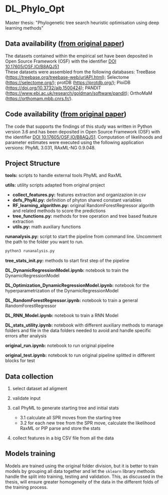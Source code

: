 # DL_Phylo_Opt
Master thesis: "Phylogenetic tree search heuristic optimisation using deep learning methods"

## Data availability ([from original paper](https://www.nature.com/articles/s41467-021-22073-8#data-availability))
The datasets contained within the empirical set have been deposited in Open Source Framework (OSF) with the identifier [DOI 10.17605/OSF.IO/B8AQJ51](https://osf.io/b8aqj/)
<br>
These datasets were assembled from the following databases: TreeBase (https://treebase.org/treebase-web/urlAPI.html); Selectome (https://selectome.org/); protDB (https://protdb.org/); PloiDB (https://doi.org/10.3732/ajb.1500424); PANDIT (https://www.ebi.ac.uk/research/goldman/software/pandit); OrthoMaM (https://orthomam.mbb.cnrs.fr/).

## Code availability ([from original paper](https://www.nature.com/articles/s41467-021-22073-8#code-availability))
The code that supports the findings of this study was written in Python version 3.6 and has been deposited in Open Source Framework (OSF) with the identifier [DOI 10.17605/OSF.IO/B8AQJ51](https://osf.io/b8aqj/). Computation of likelihoods and parameter estimates were executed using the following application versions: PhyML 3.031, RAxML-NG 0.9.048.

## Project Structure

<b>tools:</b> scripts to handle external tools PhyML and RaxML

<b>utils:</b> utility scripts adapted from original project
- <b>collect_features.py:</b> features extraction and organizazion in csv
- <b>defs_PhyAI.py:</b> definition of phyton shared constant variables
- <b>RF_learning_algorithm.py:</b> original RandomForestRegressor algorith and related methods to score the predictions
- <b>tree_functions.py:</b> methods for tree operation and tree based feature extraction
- <b>utils.py:</b> math auxiliary functions


<b>runanalysis.py:</b> script to start the pipeline from command line. Uncomment the path to the folder you want to run. 
```bash
python3 runanalysis.py
```
<b>tree_stats_init.py:</b> methods to start first step of the pipeline

<b>DL_DynamicRegressionModel.ipynb:</b> notebook to train the DynamicRegressionModel

<b>DL_Optimization_DynamicRegressionModel.ipynb:</b> notebook for the hyperparametrization of the DynamicRegressionModel

<b>DL_RandomForestRegressor.ipynb:</b> notebook to train a general RandomForestRegressor

<b>DL_RNN_Model.ipynb:</b> notebook to train a RNN Model

<b>DL_stats_utility.ipynb:</b> notebook with different auxiliary methods to manage folders and file in the data folders needed to avoid and handle specific errors after analysis

<b>original_run.ipynb:</b> notebook to run original pipeline

<b>original_test.ipynb:</b> notebook to run original pipeline splitted in different blocks for test


## Data collection 

1. select dataset ad aligment
2. validate input
3. call PhyML to generate starting tree and initial stats
	
	- 3.1 calculate all SPR moves from the starting tree
	- 3.2 for each new tree from the SPR move, calculate the likelihood RaxML or PIP parse and store the stats
	
4. collect features in a big CSV file from all the data


## Models training

Models are trained using the original folder division, but it is better to train models by grouping all data together and let the `sklearn` library methods handle the split into training, testing and validation. This, as discussed in the thesis, will ensure greater homogeneity of the data in the different folds of the training process.
